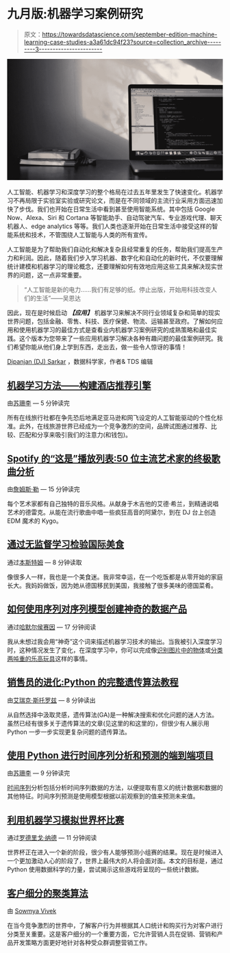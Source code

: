 # 九月版:机器学习案例研究

> 原文：<https://towardsdatascience.com/september-edition-machine-learning-case-studies-a3a61dc94f23?source=collection_archive---------3----------------------->

![](img/36ccfd422ce17964fa372b4ee2c31fcd.png)

人工智能、机器学习和深度学习的整个格局在过去五年里发生了快速变化。机器学习不再局限于实验室实验或研究论文，而是在不同领域的主流行业采用方面迅速加快了步伐。我们也开始在日常生活中看到甚至使用智能系统。其中包括 Google Now、Alexa、Siri 和 Cortana 等智能助手、自动驾驶汽车、专业游戏代理、聊天机器人、edge analytics 等等。我们人类也逐渐开始在日常生活中接受这样的智能系统和技术，不管围绕人工智能与人类的所有宣传。

人工智能是为了帮助我们自动化和解决复杂且经常重复的任务，帮助我们提高生产力和利润。因此，随着我们步入学习机器、数字化和自动化的新时代，不仅要理解统计建模和机器学习的理论概念，还要理解如何有效地应用这些工具来解决现实世界的问题，这一点非常重要。

> “人工智能是新的电力……我们有足够的纸。停止出版，开始用科技改变人们的生活”——吴恩达

因此，现在是时候启动 ***【应用】*** 机器学习来解决不同行业领域复杂和简单的现实世界问题，包括金融、零售、科技、医疗保健、物流、运输甚至政府。了解如何应用和使用机器学习的最佳方式是查看业内机器学习案例研究的成熟策略和最佳实践。这个版本为您带来了一些应用机器学习解决各种有趣问题的最佳案例研究。我们希望你能从他们身上学到东西，走出去，做一些令人惊讶的事情！

[Dipanjan (DJ) Sarkar](https://medium.com/u/6278d12b0682?source=post_page-----a3a61dc94f23--------------------------------) ，数据科学家，作者& TDS 编辑

## [机器学习方法——构建酒店推荐引擎](/a-machine-learning-approach-building-a-hotel-recommendation-engine-6812bfd53f50)

由[苏珊李](https://medium.com/u/731d8566944a?source=post_page-----a3a61dc94f23--------------------------------) — 5 分钟读完

所有在线旅行社都在争先恐后地满足亚马逊和网飞设定的人工智能驱动的个性化标准。此外，在线旅游世界已经成为一个竞争激烈的空间，品牌试图通过推荐、比较、匹配和分享来吸引我们的注意力(和钱包)。

## [Spotify 的“这是”播放列表:50 位主流艺术家的终极歌曲分析](/spotifys-this-is-playlists-the-ultimate-song-analysis-for-50-mainstream-artists-c569e41f8118)

由[詹姆斯·勒](https://medium.com/u/52aa38cb8e25?source=post_page-----a3a61dc94f23--------------------------------) — 15 分钟读完

每个艺术家都有自己独特的音乐风格。从献身于木吉他的艾德·希兰，到精通说唱艺术的德雷克。从能在流行歌曲中唱一些疯狂高音的阿黛尔，到在 DJ 台上创造 EDM 魔术的 Kygo。

## [通过无监督学习检验国际美食](/an-examination-of-international-cuisines-through-unsupervised-learning-93c8b56d1ea0)

通过[本斯特姆](https://medium.com/u/5e874fced4ad?source=post_page-----a3a61dc94f23--------------------------------) — 8 分钟读取

像很多人一样，我也是一个美食迷。我非常幸运，在一个吃饭都是从零开始的家庭长大。我妈妈做饭，因为她从德国移民到美国，我接触了很多美味的德国菜肴。

## [如何使用序列对序列模型创建神奇的数据产品](/how-to-create-data-products-that-are-magical-using-sequence-to-sequence-models-703f86a231f8)

通过[哈默尔侯赛因](https://medium.com/u/2f23c8eb1e49?source=post_page-----a3a61dc94f23--------------------------------) — 17 分钟阅读

我从未想过我会用“神奇”这个词来描述机器学习技术的输出。当我被引入深度学习时，这种情况发生了变化，在深度学习中，你可以完成像[识别图片中的物体](https://machinelearningmastery.com/use-pre-trained-vgg-model-classify-objects-photographs/)或[分类两吨重的乐高玩具](https://jacquesmattheij.com/sorting-two-metric-tons-of-lego)这样的事情。

## [销售员的进化:Python 的完整遗传算法教程](/evolution-of-a-salesman-a-complete-genetic-algorithm-tutorial-for-python-6fe5d2b3ca35)

由[艾瑞克·斯托罗兹](https://medium.com/u/1056c764b0a1?source=post_page-----a3a61dc94f23--------------------------------) — 8 分钟读出

从自然选择中汲取灵感，遗传算法(GA)是一种解决搜索和优化问题的迷人方法。虽然已经有很多关于遗传算法的文章(见这里的和这里的)，但很少有人展示用 Python 一步一步实现更复杂问题的遗传算法。

## [使用 Python 进行时间序列分析和预测的端到端项目](/an-end-to-end-project-on-time-series-analysis-and-forecasting-with-python-4835e6bf050b)

由[苏珊李](https://medium.com/u/731d8566944a?source=post_page-----a3a61dc94f23--------------------------------) — 9 分钟读完

[时间序列](https://en.wikipedia.org/wiki/Time_series)分析包括分析时间序列数据的方法，以便提取有意义的统计数据和数据的其他特征。时间序列预测是使用模型根据以前观察到的值来预测未来值。

## [利用机器学习模拟世界杯比赛](/using-machine-learning-to-simulate-world-cup-matches-959e24d0731)

通过[罗德里戈·纳德](https://medium.com/u/ecc896893943?source=post_page-----a3a61dc94f23--------------------------------) — 11 分钟阅读

世界杯正在进入一个新的阶段，很少有人能够预测小组赛的结果。现在是时候进入一个更加激动人心的阶段了，世界上最伟大的人将会面对面。本文的目标是，通过 Python 使用数据科学的力量，尝试揭示这些游戏将呈现的一些统计数据。

## [客户细分的聚类算法](/clustering-algorithms-for-customer-segmentation-af637c6830ac)

由 [Sowmya Vivek](https://medium.com/u/6a60c6e04266?source=post_page-----a3a61dc94f23--------------------------------)

在当今竞争激烈的世界中，了解客户行为并根据其人口统计和购买行为对客户进行分类至关重要。这是客户细分的一个重要方面，它允许营销人员在促销、营销和产品开发策略方面更好地针对各种受众群调整营销工作。